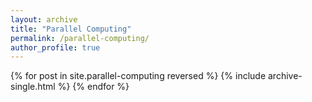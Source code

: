 ```yaml
---
layout: archive
title: "Parallel Computing"
permalink: /parallel-computing/
author_profile: true
---
```


{% for post in site.parallel-computing reversed %}
  {% include archive-single.html %}
{% endfor %}